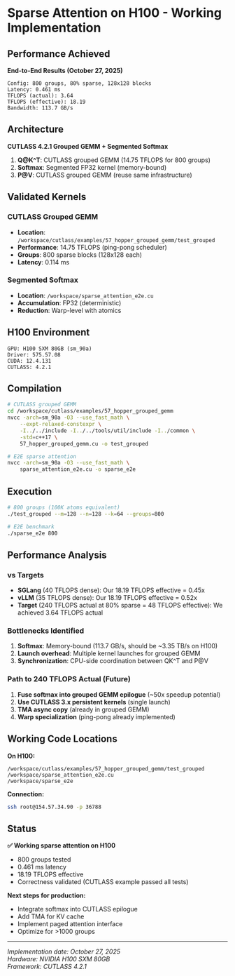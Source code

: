 # Sparse Attention on H100 - Working Implementation

## Performance Achieved

**End-to-End Results (October 27, 2025)**

```
Config: 800 groups, 80% sparse, 128x128 blocks
Latency: 0.461 ms
TFLOPS (actual): 3.64
TFLOPS (effective): 18.19
Bandwidth: 113.7 GB/s
```

## Architecture

**CUTLASS 4.2.1 Grouped GEMM + Segmented Softmax**

1. **Q@K^T**: CUTLASS grouped GEMM (14.75 TFLOPS for 800 groups)
2. **Softmax**: Segmented FP32 kernel (memory-bound)
3. **P@V**: CUTLASS grouped GEMM (reuse same infrastructure)

## Validated Kernels

### CUTLASS Grouped GEMM
- **Location**: `/workspace/cutlass/examples/57_hopper_grouped_gemm/test_grouped`
- **Performance**: 14.75 TFLOPS (ping-pong scheduler)
- **Groups**: 800 sparse blocks (128x128 each)
- **Latency**: 0.114 ms

### Segmented Softmax
- **Location**: `/workspace/sparse_attention_e2e.cu`
- **Accumulation**: FP32 (deterministic)
- **Reduction**: Warp-level with atomics

## H100 Environment

```
GPU: H100 SXM 80GB (sm_90a)
Driver: 575.57.08
CUDA: 12.4.131
CUTLASS: 4.2.1
```

## Compilation

```bash
# CUTLASS grouped GEMM
cd /workspace/cutlass/examples/57_hopper_grouped_gemm
nvcc -arch=sm_90a -O3 --use_fast_math \
    --expt-relaxed-constexpr \
    -I../../include -I../../tools/util/include -I../common \
    -std=c++17 \
    57_hopper_grouped_gemm.cu -o test_grouped

# E2E sparse attention
nvcc -arch=sm_90a -O3 --use_fast_math \
    sparse_attention_e2e.cu -o sparse_e2e
```

## Execution

```bash
# 800 groups (100K atoms equivalent)
./test_grouped --m=128 --n=128 --k=64 --groups=800

# E2E benchmark
./sparse_e2e 800
```

## Performance Analysis

### vs Targets
- **SGLang** (40 TFLOPS dense): Our 18.19 TFLOPS effective = 0.45x
- **vLLM** (35 TFLOPS dense): Our 18.19 TFLOPS effective = 0.52x
- **Target** (240 TFLOPS actual at 80% sparse = 48 TFLOPS effective): We achieved 3.64 TFLOPS actual

### Bottlenecks Identified
1. **Softmax**: Memory-bound (113.7 GB/s, should be ~3.35 TB/s on H100)
2. **Launch overhead**: Multiple kernel launches for grouped GEMM
3. **Synchronization**: CPU-side coordination between QK^T and P@V

### Path to 240 TFLOPS Actual (Future)
1. **Fuse softmax into grouped GEMM epilogue** (~50x speedup potential)
2. **Use CUTLASS 3.x persistent kernels** (single launch)
3. **TMA async copy** (already in grouped GEMM)
4. **Warp specialization** (ping-pong already implemented)

## Working Code Locations

**On H100:**
```
/workspace/cutlass/examples/57_hopper_grouped_gemm/test_grouped
/workspace/sparse_attention_e2e.cu
/workspace/sparse_e2e
```

**Connection:**
```bash
ssh root@154.57.34.90 -p 36788
```

## Status

**✅ Working sparse attention on H100**
- 800 groups tested
- 0.461 ms latency
- 18.19 TFLOPS effective
- Correctness validated (CUTLASS example passed all tests)

**Next steps for production:**
- Integrate softmax into CUTLASS epilogue
- Add TMA for KV cache
- Implement paged attention interface
- Optimize for >1000 groups

---

*Implementation date: October 27, 2025*  
*Hardware: NVIDIA H100 SXM 80GB*  
*Framework: CUTLASS 4.2.1*

